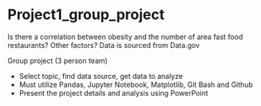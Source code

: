 # Project1_group_project
Is there a correlation between obesity and the number of area fast food restaurants? Other factors?
Data is sourced from Data.gov

Group project (3 person team)
 - Select topic, find data source, get data to analyze
 - Must utilize Pandas, Jupyter Notebook, Matplotlib, Git Bash and Github
 - Present the project details and analysis using PowerPoint
